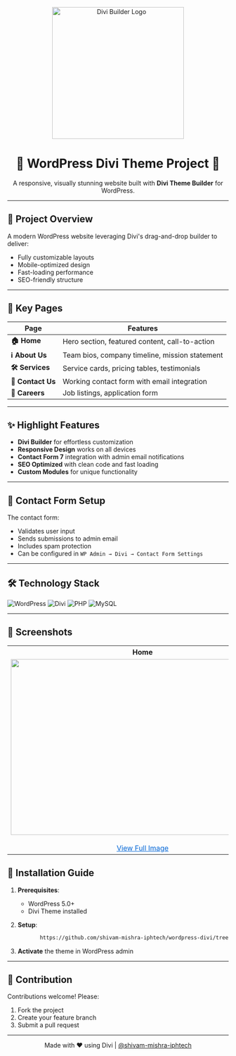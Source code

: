 
<p align="center">
  <img src="https://www.techwebers.com/wp-content/uploads/2022/12/DIVI-Builder.webp" alt="Divi Builder Logo" width="300"/>
</p>

<h1 align="center">🌟 WordPress Divi Theme Project 🌟</h1>

<p align="center">
  A responsive, visually stunning website built with <strong>Divi Theme Builder</strong> for WordPress.
</p>

---

## 🚀 Project Overview
A modern WordPress website leveraging Divi's drag-and-drop builder to deliver:
- Fully customizable layouts
- Mobile-optimized design
- Fast-loading performance
- SEO-friendly structure

---


## 📄 Key Pages
| Page | Features |
|------|----------|
| **🏠 Home** | Hero section, featured content, call-to-action |
| **ℹ️ About Us** | Team bios, company timeline, mission statement |
| **🛠️ Services** | Service cards, pricing tables, testimonials |
| **📩 Contact Us** | Working contact form with email integration |
| **💼 Careers** | Job listings, application form |

---

## ✨ Highlight Features
- **Divi Builder** for effortless customization
- **Responsive Design** works on all devices
- **Contact Form 7** integration with admin email notifications
- **SEO Optimized** with clean code and fast loading
- **Custom Modules** for unique functionality

---

## 📧 Contact Form Setup
The contact form:
- Validates user input
- Sends submissions to admin email
- Includes spam protection
- Can be configured in `WP Admin → Divi → Contact Form Settings`

---

## 🛠️ Technology Stack
![WordPress](https://img.shields.io/badge/WordPress-21759B?style=flat&logo=wordpress&logoColor=white)
![Divi](https://img.shields.io/badge/Divi_Theme-3a8fd6?style=flat&logo=elegantthemes&logoColor=white)
![PHP](https://img.shields.io/badge/PHP-777BB4?style=flat&logo=php&logoColor=white)
![MySQL](https://img.shields.io/badge/MySQL-4479A1?style=flat&logo=mysql&logoColor=white)

---

## 📸 Screenshots

<table>
  <tr>
    <th>Home</th>
    <th>About Us</th>
    <th>Contact Us</th>
    <th>Services</th>
    <th>Career</th>
  </tr>
  <tr>
    <td align="center">
      <img src="https://snipboard.io/dRBXsD.jpg" width="600" height="400" style="object-fit: contain; display: block;" />
      <br />
      <a href="https://snipboard.io/dRBXsD.jpg" target="_blank" style="text-decoration: underline; color: #0366d6;">View Full Image</a>
    </td>
    <td align="center">
      <img src="https://snipboard.io/E3pSwC.jpg" width="600" height="400" style="object-fit: contain; display: block;" />
      <br />
      <a href="https://snipboard.io/E3pSwC.jpg" target="_blank" style="text-decoration: underline; color: #0366d6;">View Full Image</a>
    </td>
    <td align="center">
      <img src="https://snipboard.io/4OFoLu.jpg" width="600" height="400" style="object-fit: contain; display: block;" />
      <br />
      <a href="https://snipboard.io/4OFoLu.jpg" target="_blank" style="text-decoration: underline; color: #0366d6;">View Full Image</a>
    </td>
    <td align="center">
      <img src="https://snipboard.io/HlXvtQ.jpg" width="600" height="400" style="object-fit: contain; display: block;" />
      <br />
      <a href="https://snipboard.io/HlXvtQ.jpg" target="_blank" style="text-decoration: underline; color: #0366d6;">View Full Image</a>
    </td>
    <td align="center">
      <img src="https://snipboard.io/nDPfSY.jpg" width="600" height="400" style="object-fit: contain; display: block;" />
      <br />
      <a href="https://snipboard.io/nDPfSY.jpg" target="_blank" style="text-decoration: underline; color: #0366d6;">View Full Image</a>
    </td>
  </tr>
</table>






## 🚀 Installation Guide
1. **Prerequisites**:
   - WordPress 5.0+
   - Divi Theme installed

2. **Setup**:
   ```bash
          https://github.com/shivam-mishra-iphtech/wordpress-divi/tree/main/wp-content/themes/Divi
   ```

3. **Activate** the theme in WordPress admin

---

## 🤝 Contribution
Contributions welcome! Please:
1. Fork the project
2. Create your feature branch
3. Submit a pull request

---



<p align="center">
  Made with ❤️ using Divi | 
  <a href="[https://github.com/yourusername](https://github.com/shivam-mishra-iphtech/wordpress-divi.git)">@shivam-mishra-iphtech</a>
</p>


